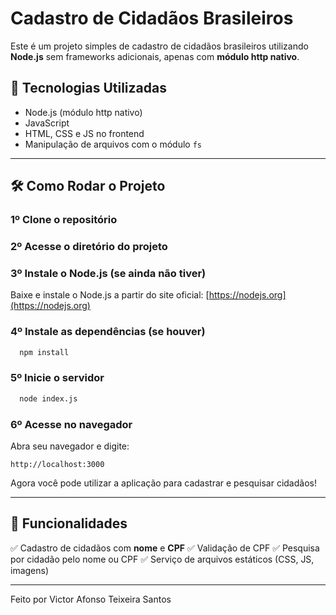 # Cadastro de Cidadãos Brasileiros

Este é um projeto simples de cadastro de cidadãos brasileiros utilizando **Node.js** sem frameworks adicionais, apenas com **módulo http nativo**.

## 📌 **Tecnologias Utilizadas**
- Node.js (módulo http nativo)
- JavaScript
- HTML, CSS e JS no frontend
- Manipulação de arquivos com o módulo `fs`

---

## 🛠 **Como Rodar o Projeto**

### 1º **Clone o repositório**


### 2️º **Acesse o diretório do projeto**


### 3️º **Instale o Node.js (se ainda não tiver)**
Baixe e instale o Node.js a partir do site oficial: [https://nodejs.org](https://nodejs.org)


### 4️º **Instale as dependências** (se houver)
```bash
  npm install
```

### 5️º **Inicie o servidor**
```bash
  node index.js
```

### 6️º **Acesse no navegador**
Abra seu navegador e digite:
```
http://localhost:3000
```

Agora você pode utilizar a aplicação para cadastrar e pesquisar cidadãos! 

---


## 🚀 **Funcionalidades**
✅ Cadastro de cidadãos com **nome** e **CPF**
✅ Validação de CPF
✅ Pesquisa por cidadão pelo nome ou CPF
✅ Serviço de arquivos estáticos (CSS, JS, imagens)

---

Feito por Victor Afonso Teixeira Santos

